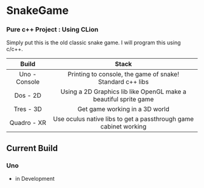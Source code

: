# SnakeGame

### Pure c++ Project : Using CLion

Simply put this is the old classic snake game. I will program this using c/c++. 

|     Build     |                              Stack                               |
|:-------------:|:----------------------------------------------------------------:|
| Uno - Console |  Printing to console, the game of snake!<br/>Standard  c++ libs  |
|   Dos - 2D    | Using a 2D Graphics lib like OpenGL make a beautiful sprite game |
|   Tres - 3D   |                  Get game working in a 3D world                  |
|  Quadro - XR  | Use oculus native libs to get a passthrough game cabinet working |


## Current Build 
### Uno  
 - in Development
